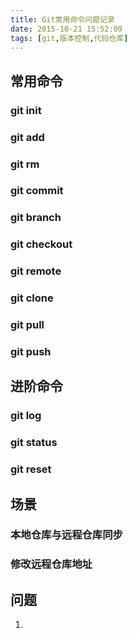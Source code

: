 ```yaml
---
title: Git常用命令问题记录
date: 2015-10-21 15:52:09
tags: [git,版本控制,代码仓库]
---
```


## 常用命令
### git init

### git add

### git rm

### git commit

### git branch

### git checkout

### git remote

### git clone

### git pull

### git push


## 进阶命令
### git log

### git status

### git reset


## 场景
### 本地仓库与远程仓库同步

### 修改远程仓库地址

## 问题
1.

